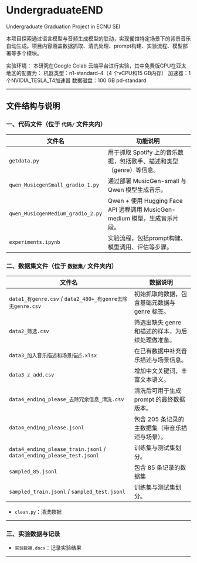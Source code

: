 # UndergraduateEND
Undergraduate Graduation Project in ECNU SEI

本项目探索通过语言模型与音频生成模型的联动，实现餐馆特定场景下的背景音乐自动生成。项目内容涵盖数据抓取、清洗处理、prompt构建、实验流程、模型部署等多个模块。

实验环境： 本研究在Google Colab 云端平台进行实验，其中免费版GPU在亚太地区的配置为：
机器类型：n1-standard-4（4 个vCPU和15 GB内存） 
加速器：1个NVIDIA_TESLA_T4加速器 
数据磁盘：100 GB pd-standard

---

## 文件结构与说明

### 一、代码文件（位于 `代码/` 文件夹内）

| 文件名 | 功能说明 |
|--------|-----------|
| `getdata.py` | 用于抓取 Spotify 上的音乐数据，包括歌手、描述和类型（genre）等信息。 |
| `qwen_MusicgenSmall_gradio_1.py` | 通过部署 MusicGen-small 与 Qwen 模型生成音乐。 |
| `qwen_MusicgenMedium_gradio_2.py` | Qwen + 使用 Hugging Face API 远程调用 MusicGen-medium 模型，生成音乐片段。 |
| `experiments.ipynb` | 实验流程，包括prompt构建、模型调用、评估等步骤。 |

### 二、数据集文件（位于 `数据集/` 文件夹内）

| 文件名 | 数据说明 |
|--------|----------|
| `data1_有genre.csv` / `data2_480+_有genre去除无genre.csv` | 初始抓取的数据，包含基础元数据与 genre 标签。 |
| `data2_筛选.csv` | 筛选出缺失 genre 和描述的样本，为后续处理做准备。 |
| `data3_加入音乐描述和场景描述.xlsx` | 在已有数据中补充音乐描述与场景信息。 |
| `data3_z_add.csv` | 增加中文关键词，丰富文本语义。 |
| `data4_ending_please_去除冗余信息_清洗.csv` | 清洗后可用于生成 prompt 的最终数据版本。 |
| `data4_ending_please.jsonl` | 包含 205 条记录的主数据集（带音乐描述与场景）。 |
| `data4_ending_please_train.jsonl` / `data4_ending_please_test.jsonl` | 训练集与测试集划分。 |
| `sampled_85.jsonl` | 包含 85 条记录的数据集 |
| `sampled_train.jsonl` / `sampled_test.jsonl` | 训练集与测试集划分。 |

- `clean.py`：清洗数据
---

### 三、实验数据与记录

- `实验数据.docx`：记录实验结果
---
